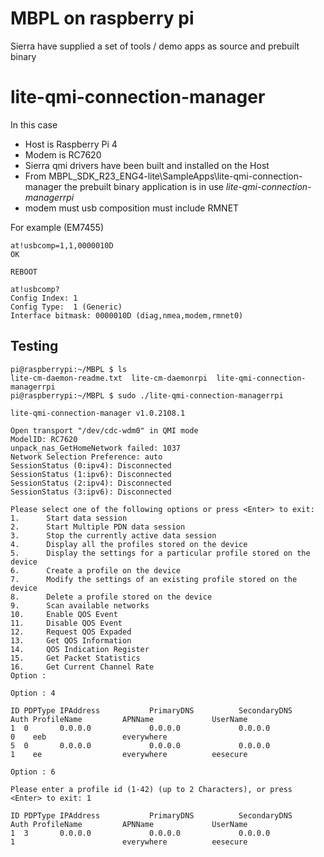 # MBPL on raspberry pi

Sierra have supplied a set of tools / demo apps as source and prebuilt binary


# lite-qmi-connection-manager

In this case

* Host is Raspberry Pi 4
* Modem is RC7620
* Sierra qmi drivers have been built and installed on the Host
* From MBPL_SDK_R23_ENG4-lite\SampleApps\lite-qmi-connection-manager the prebuilt binary application is in use *lite-qmi-connection-managerrpi*
* modem must usb composition must include RMNET

For example (EM7455)
```
at!usbcomp=1,1,0000010D
OK

REBOOT

at!usbcomp?
Config Index: 1
Config Type:  1 (Generic)
Interface bitmask: 0000010D (diag,nmea,modem,rmnet0)
```

## Testing
```
pi@raspberrypi:~/MBPL $ ls
lite-cm-daemon-readme.txt  lite-cm-daemonrpi  lite-qmi-connection-managerrpi
pi@raspberrypi:~/MBPL $ sudo ./lite-qmi-connection-managerrpi

lite-qmi-connection-manager v1.0.2108.1

Open transport "/dev/cdc-wdm0" in QMI mode
ModelID: RC7620
unpack_nas_GetHomeNetwork failed: 1037
Network Selection Preference: auto
SessionStatus (0:ipv4): Disconnected
SessionStatus (1:ipv6): Disconnected
SessionStatus (2:ipv4): Disconnected
SessionStatus (3:ipv6): Disconnected

Please select one of the following options or press <Enter> to exit:
1.      Start data session
2.      Start Multiple PDN data session
3.      Stop the currently active data session
4.      Display all the profiles stored on the device
5.      Display the settings for a particular profile stored on the device
6.      Create a profile on the device
7.      Modify the settings of an existing profile stored on the device
8.      Delete a profile stored on the device
9.      Scan available networks
10.     Enable QOS Event
11.     Disable QOS Event
12.     Request QOS Expaded
13.     Get QOS Information
14.     QOS Indication Register
15.     Get Packet Statistics
16.     Get Current Channel Rate
Option :
```

```
Option : 4

ID PDPType IPAddress           PrimaryDNS          SecondaryDNS        Auth ProfileName         APNName             UserName
1  0       0.0.0.0             0.0.0.0             0.0.0.0             0    eeb                 everywhere
5  0       0.0.0.0             0.0.0.0             0.0.0.0             1    ee                  everywhere          eesecure
```

```
Option : 6

Please enter a profile id (1-42) (up to 2 Characters), or press <Enter> to exit: 1

ID PDPType IPAddress           PrimaryDNS          SecondaryDNS        Auth ProfileName         APNName             UserName
1  3       0.0.0.0             0.0.0.0             0.0.0.0             1                        everywhere          eesecure
```
